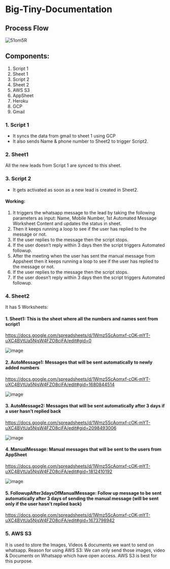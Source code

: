 # Big-Tiny-Documentation

## Process Flow
![51om5R](https://user-images.githubusercontent.com/40603380/131163937-6db7480a-9a11-4d29-9121-0f54f3fed71c.png)

## Components:
1. Script 1
2. Sheet 1
3. Script 2
4. Sheet 2
5. AWS S3
6. AppSheet
7. Heroku
8. GCP
9. Gmail

### 1. Script 1
- It syncs the data from gmail to sheet 1 using GCP
- It also sends Name & phone number to Sheet2 to trigger Script2.

### 2. Sheet1
All the new leads from Script 1 are synced to this sheet. 

### 3. Script 2
- It gets activated as soon as a new lead is created in Sheet2.

#### Working:

1. It triggers the whatsapp message to the lead by taking the following parameters as input: Name, Mobile Number, 1st Automated Message Worksheet Content and updates the status in sheet.
2. Then it keeps running a loop to see if the user has replied to the message or not.
3. If the user replies to the message then the script stops. 
4. If the user doesn’t reply within 3 days then the script triggers Automated followup.
5. After the meeting when the user has sent the manual message from Appsheet then it keeps running a loop to see if the user has replied to the message or not.
6. If the user replies to the message then the script stops. 
7. If the user doesn’t reply within 3 days then the script triggers Automated followup.

### 4. Sheet2

It has 5 Worksheets:

  #### 1. Sheet1: This is the sheet where all the numbers and names sent from script1
  https://docs.google.com/spreadsheets/d/1Wmz5ScAomxf-cOK-mYT-uXC4BVtUa5NjsW4FZO8ciFA/edit#gid=0
  
  ![image](https://user-images.githubusercontent.com/40603380/131167161-1f4ef759-39f0-4c62-afed-1ac9c73a3ad4.png)
  
  #### 2. AutoMessage1: Messages that will be sent automatically to newly added numbers
  https://docs.google.com/spreadsheets/d/1Wmz5ScAomxf-cOK-mYT-uXC4BVtUa5NjsW4FZO8ciFA/edit#gid=1680844514
  
  ![image](https://user-images.githubusercontent.com/40603380/131168151-699713bb-034b-403d-97d9-2eeba77c9731.png)
  
  #### 3. AutoMessage2: Messages that will be sent automatically after 3 days if a user hasn’t replied back
  https://docs.google.com/spreadsheets/d/1Wmz5ScAomxf-cOK-mYT-uXC4BVtUa5NjsW4FZO8ciFA/edit#gid=2098493006
  
  ![image](https://user-images.githubusercontent.com/40603380/131168185-b0d214ce-8759-4a07-93a1-616f3bb3fa1c.png)
  
  #### 4. ManualMessage: Manual messages that will be sent to the users from AppSheet
  https://docs.google.com/spreadsheets/d/1Wmz5ScAomxf-cOK-mYT-uXC4BVtUa5NjsW4FZO8ciFA/edit#gid=1812410192
  
  ![image](https://user-images.githubusercontent.com/40603380/131168213-95578b7e-a141-47bf-9780-ad74b9511872.png)
  
  #### 5. FollowupAfter3daysOfManualMessage: Follow up message to be sent automatically after 3 days of sending the manual message (will be sent only if the user hasn't replied back)
  https://docs.google.com/spreadsheets/d/1Wmz5ScAomxf-cOK-mYT-uXC4BVtUa5NjsW4FZO8ciFA/edit#gid=1673798942
  
  

### 5. AWS S3
It is used to store the Images, Videos & documents we want to send on whatsapp.
Reason for using AWS S3: We can only send those images, video & Documents on Whatsapp which have open access. AWS S3 is best for this purpose. 
